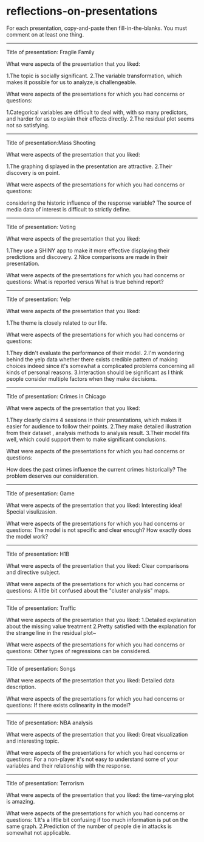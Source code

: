 # reflections-on-presentations

For each presentation, copy-and-paste then fill-in-the-blanks.  You must comment on at least one thing. 


----------------------------------------------------------------------------------------------------------------
Title of presentation: Fragile Family

What were aspects of the presentation that you liked: 

1.The topic is socially significant.
2.The variable transformation, which makes it possible for us to analyze,is challengeable.

What were aspects of the presentations for which you had concerns or questions: 

1.Categorical variables are difficult to deal with, with so many predictors, and harder for us to explain their effects directly.
2.The residual plot seems not so satisfying.
 


----------------------------------------------------------------------------------------------------------------

Title of presentation:Mass Shooting

What were aspects of the presentation that you liked: 

1.The graphing displayed in the presentation are attractive.
2.Their discovery is on point.

What were aspects of the presentations for which you had concerns or questions:

considering the historic influence of the response variable?
The source of media data of interest is difficult to strictly define.



----------------------------------------------------------------------------------------------------------------

Title of presentation: Voting

What were aspects of the presentation that you liked:

1.They use a SHINY app to make it more effective displaying their predictions and discovery.
2.Nice comparisons are made in their presentation.

What were aspects of the presentations for which you had concerns or questions:
What is reported versus What is true behind report?




----------------------------------------------------------------------------------------------------------------

Title of presentation: Yelp

What were aspects of the presentation that you liked: 

1.The theme is closely related to our life.


What were aspects of the presentations for which you had concerns or questions:

1.They didn't evaluate the performance of their model. 
2.I'm wondering behind the yelp data whether there exists credible pattern of making choices indeed since it's somewhat a complicated problems concerning all kinds of personal reasons.
3.Interaction should be significant as I think people consider multiple factors when they make decisions.

----------------------------------------------------------------------------------------------------------------

Title of presentation: Crimes in Chicago

What were aspects of the presentation that you liked:

1.They clearly claims 4 sessions in their presentations, which makes it easier for audience to follow their points.
2.They make detailed illustration from their dataset , analysis methods to analysis result.
3.Their model fits well, which could support them to make significant conclusions.

What were aspects of the presentations for which you had concerns or questions:

How does the past crimes influence the current crimes historically? The problem deserves our consideration.


----------------------------------------------------------------------------------------------------------------

Title of presentation: Game

What were aspects of the presentation that you liked: 
Interesting idea! Special visulizasion.

What were aspects of the presentations for which you had concerns or questions: 
The model is not specific and clear enough? How exactly does the model work? 




----------------------------------------------------------------------------------------------------------------

Title of presentation: H1B

What were aspects of the presentation that you liked: Clear comparisons and directive subject.

What were aspects of the presentations for which you had concerns or questions: 
A little bit confused about the "cluster analysis" maps.




----------------------------------------------------------------------------------------------------------------

Title of presentation: Traffic

What were aspects of the presentation that you liked: 
1.Detailed explanation about the missing value treatment
2.Pretty satisfied with the explanation for the strange line in the residual plot~

What were aspects of the presentations for which you had concerns or questions:
Other types of regressions can be considered.



----------------------------------------------------------------------------------------------------------------

Title of presentation: Songs

What were aspects of the presentation that you liked: 
Detailed data description.


What were aspects of the presentations for which you had concerns or questions:
If there exists colinearity in the model?

----------------------------------------------------------------------------------------------------------------

Title of presentation: NBA analysis

What were aspects of the presentation that you liked: 
Great visualization and interesting topic.

What were aspects of the presentations for which you had concerns or questions: For a non-player it's not easy to understand some of your variables and their relationship with the response.







----------------------------------------------------------------------------------------------------------------

Title of presentation: Terrorism

What were aspects of the presentation that you liked:
the time-varying plot is amazing.

What were aspects of the presentations for which you had concerns or questions:
1.It's a little bit confusing if too much information is put on the same graph.
2.Prediction of the number of people die in attacks is somewhat not applicable.



